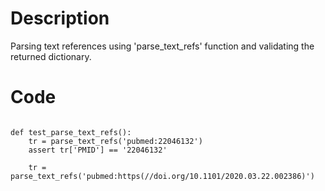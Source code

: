 # Description
Parsing text references using 'parse_text_refs' function and validating the returned dictionary.

# Code
```

def test_parse_text_refs():
    tr = parse_text_refs('pubmed:22046132')
    assert tr['PMID'] == '22046132'

    tr = parse_text_refs('pubmed:https(//doi.org/10.1101/2020.03.22.002386)')

```
